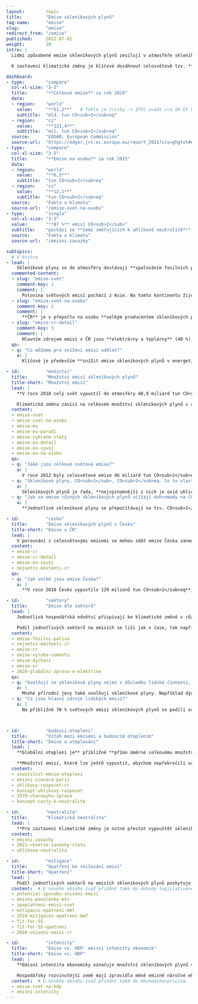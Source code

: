 ```yaml
---
layout:        topic
title:         "Emise skleníkových plynů"
tag-name:      "emise"
slug:          "emise"
redirect_from: "/emise"
published:     2022-07-01
weight:        20
intro: |
  Lidmi způsobené emise skleníkových plynů zesilují v atmosféře skleníkový efekt, což vede k oteplování planety. Hlavním skleníkovým plynem je **oxid uhličitý** (CO<sub>2</sub>), který k oteplování přispívá přibližně ze 70 %. Jeho koncentrace v atmosféře rostou především kvůli spalování fosilních paliv, ale například i kácení pralesů nebo výrobě oceli a cementu. Dalším významným skleníkovým plynem je **metan** (CH<sub>4</sub>), který do atmosféry uniká hlavně při těžbě fosilních paliv a chovu dobytka. Ke skleníkovým plynům patří i **oxid dusný** (vznikající zejména při používání umělých dusíkatých hnojiv) ⁠a řada synteticky vyráběných **fluorovaných plynů**.

  K zastavení klimatické změny je klíčové dosáhnout celosvětově tzv. **klimatické neutrality** – tedy stavu, kdy lidstvo už svou činností nebude přidávat do atmosféry žádné skleníkové plyny.

dashboard:
- type:        "compare"
  col-xl-size: "3-5"
  title:       "**Celkové emise** za rok 2018"
  data:
  - region:    "world"
    value:     "**51,2**"   # Tohle je tricky -> IPCC uvádí cca 58 Gt CO2eq. EDGAR nepočítá LULUCF a tvrdí, že LULUCF je souhrnně net sink (~ 5 Gt CO2). Oproti tomu IPCC uvádí LULUCF emise cca 6.6 Gt CO2, protože odlišně definuje "antropogenní" (nezahrnuje pohlcování existujícími ekosystémy).
    subtitle:  "mld. tun CO<sub>2</sub>eq"
  - region:    "cz"
    value:     "**131,4**"
    subtitle:  "mil. tun CO<sub>2</sub>eq"
  source:      "EDGAR, European Commission"
  source-url:  "https://edgar.jrc.ec.europa.eu/report_2021?vis=ghgtot#emissions_table"
- type:        "compare"
  col-xl-size: "3-5"
  title:       "**Emise na osobu** za rok 2015"
  data:
  - region:    "world"
    value:     "**6,5**"
    subtitle:  "tun CO<sub>2</sub>eq"
  - region:    "cz"
    value:     "**12,1**"
    subtitle:  "tun CO<sub>2</sub>eq"
  source:      "Fakta o klimatu"
  source-url:  "/emise-svet-na-osobu"
- type:        "single"
  col-xl-size: "3-5"
  value:       "**87 %** emisí CO<sub>2</sub>"
  subtitle:    "pochází ze **zemí směřujících k uhlíkové neutralitě**"
  source:      "Fakta o klimatu"
  source-url:  "/emisni-zavazky"

subtopics:
  # V kostce
- lead: |
    Skleníkové plyny se do atmosféry dostávají **spalováním fosilních paliv** a dalšími aktivitami spojenými s člověkem, jako je například **kácení lesů, produkce cementu, pěstování rýže či chov dobytka**. Při hledání rychlých a účinných opatření ke snižování emisí je třeba vzít v potaz při jakých lidských činnostech a ve kterých státech vzniká emisí nejvíce:
  commented-content:
  - slug: "emise-svet"
    comment-key: 1
    comment: |
      Polovina světových emisí pochází z Asie. Na tomto kontinentu žije asi 60 % světové populace.
  - slug: "emise-svet-na-osobu"
    comment-key: 2
    comment: |
      **ČR** je v přepočtu na osobu **velkým producentem skleníkových plynů**: 12 tun CO<sub>2</sub>eq na osobu ročně. To je 2× více než světový průměr a 1,4× více než průměr EU.
  - slug: "emise-cr-detail"
    comment-key: 3
    comment: |
      Hlavním zdrojem emisí v ČR jsou **elektrárny a teplárny** (40 %). Dále pak **průmysl** (20 %), **silniční doprava** (15 %) a **lokální plynové a uhelné kotle** (10 %).
  qa:
  - q: "Co můžeme pro snížení emisí udělat?"
    a: |
      Klíčové je především **snížit emise skleníkových plynů v energetice a v průmyslu**, tedy transformovat tyto sektory směrem k nízkoemisním alternativám. Účinným opatřením pro snižování emisí je **zpoplatnění emisí skleníkových plynů**, například formou emisních povolenek nebo uhlíkové daně. Na individuální rovině lze přispět především **úsporami v domácnostech** (týkajících se vytápění, ohřevu teplé vody nebo spotřeby elektřiny), **omezením automobilové dopravy a snížením konzumace masa a mléčných výrobků**.

- id:          "mnozstvi"
  title:       "Množství emisí skleníkových plynů"
  title-short: "Množství emisí"
  lead: |
    **V roce 2018 celý svět vypustil do atmosféry 48,9 miliard tun CO<sub>2</sub>eq**. Tato jednotka přepočítává množství různých skleníkových plynů na množství CO<sub>2</sub>, které by mělo stejný příspěvek ke skleníkovému jevu. Například metan je 28× silnější skleníkový plyn než oxid uhličitý (při uvažovaném stoletém horizontu), tedy 1 tuna metanu představuje 28 tun CO<sub>2</sub>eq.

    Klimatická změna závisí na celkovém množství skleníkových plynů v atmosféře, při srovnávání jednotlivých zemí je však také vhodné vyjádření na obyvatele. Tím je možné porovnat, jak ke klimatické změně přispívají vzhledem k počtu obyvatel různě veliké státy.
  content:
  - emise-svet
  - emise-svet-na-osobu
  - emise-eu
  - emise-eu-poradi
  - emise-vybrane-staty
  - emise-eu-detail
  - emise-eu-vyvoj
  - emise-eu-na-osobu
  qa:
  - q: "Jaké jsou celkové světové emise?"
    a: |
      V roce 2012 byly celosvětové emise 46 miliard tun CO<sub>2</sub>eq, **dnes** již **dosahují hodnoty přes 50 miliard tun CO<sub>2</sub>eq ročně**.
  - q: "Skleníkové plyny, CO<sub>2</sub>, CO<sub>2</sub>eq. Co to vlastně znamená a jaký je mezi těmito pojmy rozdíl?"
    a: |
      Skleníkových plynů je řada, **nejvýznamnější z nich je oxid uhličitý, tedy CO<sub>2</sub>**. Jednotka tuna CO<sub>2</sub> udává tedy výhradně množství oxidu uhličitého. Jednotka tuna **CO<sub>2</sub>eq** pak vyjadřuje **úhrnné množství** více <glossary id="antropogennisklenikoveplyny">skleníkových plynů</glossary> přepočtených na ekvivalentní množství CO<sub>2</sub>.
  - q: "Jak se emise různých skleníkových plynů sčítají dohromady na CO<sub>2</sub>eq?"
    a: |
      **Jednotlivé skleníkové plyny se přepočítávají na tzv. CO<sub>2</sub>eq** (CO<sub>2</sub> ekvivalent), tedy na množství oxidu uhličitého, které by mělo stejný příspěvek ke skleníkovému jevu atmosféry jako množství těchto ostatních vypuštěných plynů. Vzhledem k různému poločasu života jednotlivých plynů v atmosféře se tento příspěvek uvažuje za určitou standardizovanou dobu, zpravidla uvažujeme horizont 100 let a používáme tzv. GWP (*Global Warming Potentital*) koeficienty. Zatímco CO<sub>2</sub> jakožto referenčními plynu náleží koeficient 1, pro metan se jedná o hodnotu 28 pro horizont 100 let, jinými slovy, jde 28× silnější skleníkový plyn než CO<sub>2</sub>.

- id:          "cesko"
  title:       "Emise skleníkových plynů v Česku"
  title-short: "Emise v ČR"
  lead: |
    V porovnání s celosvětovými emisemi se mohou zdát emise Česka zanedbatelné – v roce 2018 Česká republika vypustila 129 milionů tun CO<sub>2</sub>eq. Pro relativní srovnávání s jinými státy je ale užitečné vyjádřit množství skleníkových plynů i v přepočtu na jednoho obyvatele – v takovém případě **jsou emise na osobu v Česku dvakrát vyšší, než je celosvětový průměr**.
  content:
  - emise-cr
  - emise-cr-detail
  - emise-eu-vyvoj
  - nejvetsi-emitenti-cr
  qa:
  - q: "Jak velké jsou emise Česka?"
    a: |
      **V roce 2018 Česko vypustilo 129 milionů tun CO<sub>2</sub>eq**, přepočteno na obyvatele jde o 12,2 tuny CO<sub>2</sub>eq na osobu. Světový průměr v roce 2015 byl 6,5 tun CO<sub>2</sub>eq na osobu. **Emise Česka na osobu jsou tedy dvakrát vyšší, než je celosvětový průměr**.

- id:          "sektory"
  title:       "Emise dle sektorů"
  lead: |
    Jednotlivá hospodářská odvětví přispívají ke klimatické změně v různé míře. Například **v Česku je energetika** (včetně tepláren) **zodpovědná za téměř 40 % emisí skleníkových plynů**, oproti tomu průmysl přispívá 20 %, doprava 16 % a zemědělství přibližně 7 %. Za téměř polovinu českých emisí (45 %) zodpovídá pouze několik desítek největších zdrojů (především elektráren a průmyslových závodů).

    Podíl jednotlivých sektorů na emisích se liší jak v čase, tak napříč zeměmi. V Česku jsou relativně vyšší emise z energetiky oproti ostatním zemím kvůli vyššímu podílu uhelných elektráren a skutečnosti, že Česko je vývozcem elektřiny. Naopak emise ze zemědělství jsou v Česku relativně nižší, neboť některé potraviny dovážíme.
  content:
  - emise-fosilni-paliva
  - nejvetsi-emitenti-cr
  - emise-cr
  - emise-vyroba-cementu
  - emise-dychani
  - emise-sr
  - 2020-globalni-zprava-o-elektrine
  qa:
  - q: "Uvolňují se skleníkové plyny nejen v důsledku lidské činnosti, ale také přírodních procesů?"
    a: |
      Mnohé přírodní jevy také uvolňují skleníkové plyny. Například dýcháním člověk vyprodukuje přibližně 300 kg CO<sub>2</sub> za rok, podobně oxid uhličitý vydechují také jiné organismy. Dýchání však nepřispívá ke klimatické změně, neboť se jedná o uzavřený cyklus uhlíku: veškerý vydechovaný uhlík byl dříve pohlcen z atmosféry při fotosyntéze rostlin. Silným skleníkovým plynem je vodní pára, avšak její cyklus v atmosféře je také uzavřený a množství vypařené vody je dáno teplotou. Ke skleníkovému jevu přispívá také sopečná činnost, avšak v mnohem menší míře než lidská činnost.
  - q: "Co jsou hlavní zdroje lidských emisí?"
    a: |
      Na přibližně 70 % světových emisí skleníkových plynů se podílí oxid uhličitý. Jeho hlavním zdrojem je **spalování fosilních paliv**, především v energetice, průmyslu a dopravě.



- id:          "budouci-otepleni"
  title:       "Vztah mezi emisemi a budoucím oteplením"
  title-short: "Emise a oteplování"
  lead: |
    **Globální oteplení je** přibližně **přímo úměrné celkovému množství emisí skleníkových plynů**, které vypouštíme do atmosféry. Pro zastavení klimatické změny **je** tedy **nutné přestat vypouštět skleníkové plyny** a dosáhnout takzvané klimatické neutrality. Roli však nehraje pouze to, kdy skutečně snížíme množství vypouštěných plynů na nulu, ale také trajektorie, podle které toto snížení bude probíhat. Je velký rozdíl, pokud budeme až do roku 2050 vypouštět tolik emisí jako dnes, a pak náhle snížíme emise na nulu, nebo pokud je budeme snižovat rovnoměrně po celou dobu až do roku 2050 – první scénář by vedl přibližně k dvojnásobnému oteplení oproti druhému.

    **Množství emisí, které lze ještě vypustit, abychom nepřekročili určitou teplotní hranici, se označuje jako uhlíkový rozpočet**. Cíl Pařížské dohody o udržení nárůstu teploty výrazně pod 2 °C lze tedy pomocí uhlíkového rozpočtu přeformulovat jako určité množství skleníkových plynů, které lidstvo ještě může vypustit, aby tohoto cíle dosáhlo.
  content:
  - souvislost-emise-otepleni
  - emisni-scenare-pariz
  - uhlikovy-rozpocet-cr
  - koncept-uhlikovy-rozpocet
  - 1979-charneyho-zprava
  - koncept-cesty-k-neutralite

- id:          "neutralita"
  title:       "Klimatická neutralita"
  lead: |
    **Pro zastavení klimatické změny je nutné přestat vypouštět skleníkové plyny**, neboli dosáhnout tzv. net-zero či klimatické neutrality. Výraz "net-zero" můžeme přeložit jako "čistá nula" a je tím myšleno, že daný stát či firma je klimaticky neutrální, tedy odstraňuje z atmosféry stejné množství skleníkových plynů jako do atmosféry vypouští. Tato situace je také označována jako klimatická neutralita nebo uhlíková neutralita s tím, že druhý z pojmů se většinou týká pouze oxidu uhličitého, nikoli všech skleníkových plynů. **K dosažení uhlíkové neutrality se již přihlásily státy zodpovědné za téměř 90 % světových emisí oxidu uhličitého** (k únoru 2022).
  content:
  - emisni-zavazky
  - 2021-reserse-zavazky-statu
  - uhlikova-neutralita

- id:          "mitigace"
  title:       "Opatření ke snižování emisí"
  title-short: "Opatření"
  lead: |
    Podíl jednotlivých sektorů na emisích skleníkových plynů poskytuje užitečné vodítko pro zaměření mitigačních snah. Největších emisních úspor může Česko dosáhnout **proměnou** svého **energetického mixu**. Jednotlivci však také mohou přispět ke snížení emisí, například **snížením energetické náročnosti** svých domácností nebo **omezením automobilové dopravy**, případně také **nižší konzumací masa a mléčných výrobků**.
  content:  # U nového obsahu zvaž přidání také do dohody-legislativa>eu a ekonomika>opatreni.
  - potencial-zpusobu-snizeni-emisi
  - emisni-povolenky-ets
  - zpoplatneni-emisi-svet
  - mitigacni-opatreni-mmf
  - 2019-mitigacni-opatreni-mmf
  - fit-for-55
  - fit-for-55-opatreni
  - 2016-snizeni-emisi-cr

- id:          "intenzity"
  title:       "Emise vs. HDP: emisní intenzity ekonomik"
  title-short: "Emise vs. HDP"
  lead: |
    **Emisní intenzita ekonomiky označuje množství skleníkových plynů vyprodukovaných na jednotku HDP** a zpravidla se uvádí v gramech CO<sub>2</sub>eq na jeden dolar. Emisní intenzity tak vedle emisí na osobu slouží jako další relativní vyjádření a často poskytují detailnější vhled do emisí jednotlivých zemí.

    Hospodářsky rozvinutější země mají zpravidla méně emisně náročné ekonomiky, neboť služby tvoří větší podíl jejich hospodářství. Oproti tomu v rozvojových zemích tvoří větší podíl hospodářství emisně náročné sektory: zemědělství, průmysl a stavebnictví. Emisní intenzity ekonomik také vysvětlují, proč některé státy se srovnatelnými emisemi na osobu mohou mít velice odlišnou životní úroveň.
  content:  # U nového obsahu zvaž přidání také do ekonomika>pricina.
  - emise-svet-na-hdp
  - emisni-intenzity
---
```

